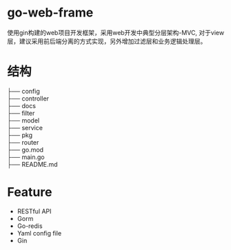 
# go-web-frame
使用gin构建的web项目开发框架，采用web开发中典型分层架构-MVC, 对于view层，建议采用前后端分离的方式实现，另外增加过滤层和业务逻辑处理层。


# 结构
├── config   
├── controller   
├── docs  
├── filter  
├── model  
├── service    
├── pkg   
├── router   
├── go.mod  
├── main.go   
├── README.md   


# Feature
+ RESTful API
+ Gorm
+ Go-redis
+ Yaml config file
+ Gin